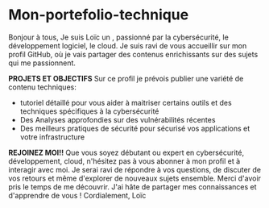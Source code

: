 # Mon-portefolio-technique
Bonjour à tous,  Je suis Loïc un , passionné par la cybersécurité, le développement logiciel, le cloud. Je suis ravi de vous accueillir sur mon profil GitHub, où je vais partager des contenus enrichissants sur des sujets qui me passionnent.

**PROJETS ET OBJECTIFS**
Sur ce profil je prévois publier une variété de contenu techniques:
- tutoriel détaillé pour vous aider à maitriser certains outils et des techniques spécifiques à la cybersécurité
- Des Analyses approfondies sur des vulnérabilités récentes
- Des meilleurs pratiques de sécurité pour sécurisé vos applications et votre infrastructure

**REJOINEZ MOI!!**
Que vous soyez débutant ou expert en cybersécurité, développement, cloud, n'hésitez pas à vous abonner à mon profil et à interagir avec moi. Je serai ravi de répondre à vos questions, de discuter de vos retours et même d'explorer de nouveaux sujets ensemble.
Merci d'avoir pris le temps de me découvrir. J'ai hâte de partager mes connaissances et d'apprendre de vous !
Cordialement,
Loïc
